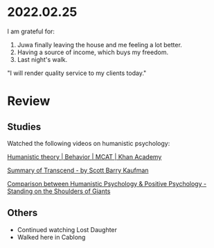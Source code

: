 # 2022.02.25

I am grateful for:

1. Juwa finally leaving the house and me feeling a lot better.
2. Having a source of income, which buys my freedom.
3. Last night's walk.

"I will render quality service to my clients today."

# Review

## Studies

Watched the following videos on humanistic psychology:

[Humanistic theory | Behavior | MCAT | Khan Academy](https://www.youtube.com/watch?v=3UcjojHetfE)

[Summary of Transcend - by Scott Barry Kaufman](https://www.youtube.com/watch?v=MvQUGMEwex0)

[Comparison between Humanistic Psychology & Positive Psychology - Standing on the Shoulders of Giants](https://www.youtube.com/watch?v=U1i3Ny2_e5U)

## Others

- Continued watching Lost Daughter
- Walked here in Cablong

